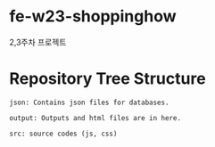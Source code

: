# fe-w23-shoppinghow
2,3주차 프로젝트 

# Repository Tree Structure
```
json: Contains json files for databases.

output: Outputs and html files are in here.

src: source codes (js, css)
```

